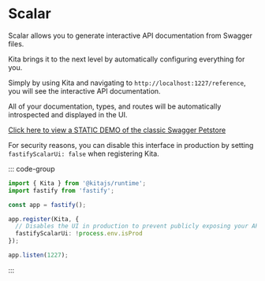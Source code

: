 # Scalar

Scalar allows you to generate interactive API documentation from Swagger files.

Kita brings it to the next level by automatically configuring everything for
you.

Simply by using Kita and navigating to `http://localhost:1227/reference`, you
will see the interactive API documentation.

All of your documentation, types, and routes will be automatically introspected
and displayed in the UI.

<a href="/swagger/scalar-petstore" target="_blank" title="You won't be able to simulate requests">
  Click here to view a STATIC DEMO of the classic Swagger Petstore
</a>

For security reasons, you can disable this interface in production by setting
`fastifyScalarUi: false` when registering Kita.

::: code-group

```ts {7,8} [src/index.ts]
import { Kita } from '@kitajs/runtime';
import fastify from 'fastify';

const app = fastify();

app.register(Kita, {
  // Disables the UI in production to prevent publicly exposing your API
  fastifyScalarUi: !process.env.isProd
});

app.listen(1227);
```

:::
